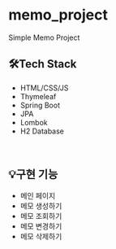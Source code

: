 # memo_project
Simple Memo Project
<br>

## 🛠️Tech Stack
* HTML/CSS/JS
* Thymeleaf
* Spring Boot
* JPA
* Lombok
* H2 Database
<br>

## 💡구현 기능
* 메인 페이지
* 메모 생성하기
* 메모 조회하기
* 메모 변경하기
* 메모 삭제하기
